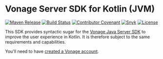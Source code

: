 # Vonage Server SDK for Kotlin (JVM)

[![Maven Release](https://maven-badges.herokuapp.com/maven-central/com.vonage/kotlin-server-sdk/badge.svg)](https://maven-badges.herokuapp.com/maven-central/com.vonage/kotlin-server-sdk)
[![Build Status](https://github.com/Vonage/vonage-kotlin-sdk/actions/workflows/build.yml/badge.svg)](https://github.com/Vonage/vonage-kotlin-sdk/actions/workflows/build.yml)
[![Contributor Covenant](https://img.shields.io/badge/Contributor%20Covenant-v2.0%20adopted-ff69b4.svg)](CODE_OF_CONDUCT.md)
[![Snyk](https://snyk.io/test/github/vonage/vonage-java-sdk/badge.svg)](https://snyk.io/test/github/vonage/vonage-java-sdk)
[![License](https://img.shields.io/badge/License-Apache%202.0-blue.svg)](LICENSE.txt)

This SDK provides syntactic sugar for the [Vonage Java Server SDK](https://github.com/Vonage/vonage-java-sdk)
to improve the user experience in Kotlin. It is therefore subject to the same requirements and capabilities.

You'll need to have [created a Vonage account](https://dashboard.nexmo.com/sign-up?utm_source=DEV_REL&utm_medium=github&utm_campaign=java-client-library).


